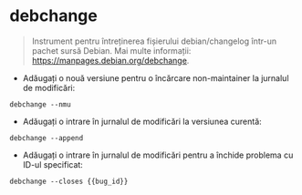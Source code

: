 # debchange

> Instrument pentru întreținerea fișierului debian/changelog într-un pachet sursă Debian.
> Mai multe informații: <https://manpages.debian.org/debchange>.

- Adăugați o nouă versiune pentru o încărcare non-maintainer la jurnalul de modificări:

`debchange --nmu`

- Adăugați o intrare în jurnalul de modificări la versiunea curentă:

`debchange --append`

- Adăugați o intrare în jurnalul de modificări pentru a închide problema cu ID-ul specificat:

`debchange --closes {{bug_id}}`
